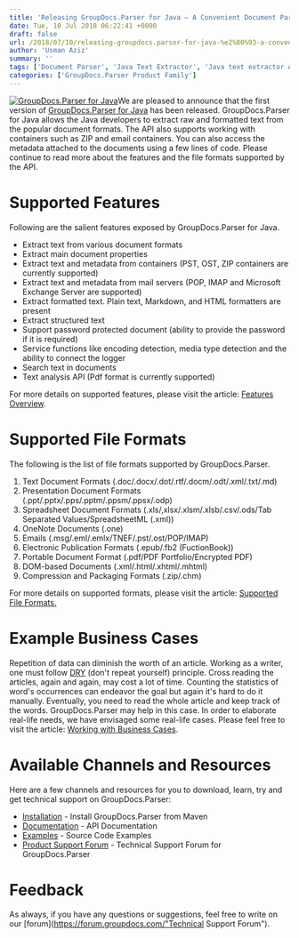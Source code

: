 ```yaml
---
title: 'Releasing GroupDocs.Parser for Java – A Convenient Document Parser API'
date: Tue, 10 Jul 2018 06:22:41 +0000
draft: false
url: /2018/07/10/releasing-groupdocs.parser-for-java-%e2%80%93-a-convenient-document-parser-api/
author: 'Usman Aziz'
summary: ''
tags: ['Document Parser', 'Java Text Extractor', 'Java text extractor API', 'text extractor API for Java', 'text parser', 'GroupDocs.Parser for Java', 'GroupDocs.Parser for Java Releases']
categories: ['GroupDocs.Parser Product Family']
---
```


[![GroupDocs.Parser for Java](http://blog.groupdocs.com/wp-content/uploads/sites/4/2018/06/groupdocs-parser-java.png)](https://products.groupdocs.com/parser/java)We are pleased to announce that the first version of [GroupDocs.Parser for Java](https://products.groupdocs.com/parser/java "GroupDocs.Parser product page") has been released. GroupDocs.Parser for Java allows the Java developers to extract raw and formatted text from the popular document formats. The API also supports working with containers such as ZIP and email containers. You can also access the metadata attached to the documents using a few lines of code. Please continue to read more about the features and the file formats supported by the API.

# Supported Features

Following are the salient features exposed by GroupDocs.Parser for Java.

*   Extract text from various document formats
*   Extract main document properties
*   Extract text and metadata from containers (PST, OST, ZIP containers are currently supported)
*   Extract text and metadata from mail servers (POP, IMAP and Microsoft Exchange Server are supported)
*   Extract formatted text. Plain text, Markdown, and HTML formatters are present
*   Extract structured text
*   Support password protected document (ability to provide the password if it is required)
*   Service functions like encoding detection, media type detection and the ability to connect the logger
*   Search text in documents
*   Text analysis API (Pdf format is currently supported)

For more details on supported features, please visit the article: [Features Overview](https://docs.groupdocs.com/display/parserjava/Features+Overview).

# Supported File Formats

The following is the list of file formats supported by GroupDocs.Parser.

1.  Text Document Formats (.doc/.docx/.dot/.rtf/.docm/.odt/.xml/.txt/.md)
2.  Presentation Document Formats (.ppt/.pptx/.pps/.pptm/.ppsm/.ppsx/.odp)
3.  Spreadsheet Document Formats (.xls/,xlsx/.xlsm/.xlsb/.csv/.ods/Tab Separated Values/SpreadsheetML (.xml))
4.  OneNote Documents (.one)
5.  Emails (.msg/.eml/.emlx/TNEF/.pst/.ost/POP/IMAP)
6.  Electronic Publication Formats (.epub/.fb2 (FuctionBook))
7.  Portable Document Format (.pdf/PDF Portfolio/Encrypted PDF)
8.  DOM-based Documents (.xml/.html/.xhtml/.mhtml)
9.  Compression and Packaging Formats (.zip/.chm)

For more details on supported formats, please visit the article: [Supported File Formats.](https://docs.groupdocs.com/parser/java/ "GroupDocs.Parser supported file formats")

# Example Business Cases

Repetition of data can diminish the worth of an article. Working as a writer, one must follow [DRY](https://en.wikipedia.org/wiki/Don%27t_repeat_yourself) (don't repeat yourself) principle. Cross reading the articles, again and again, may cost a lot of time. Counting the statistics of word's occurrences can endeavor the goal but again it's hard to do it manually. Eventually, you need to read the whole article and keep track of the words. GroupDocs.Parser may help in this case. In order to elaborate real-life needs, we have envisaged some real-life cases. Please feel free to visit the article: [Working with Business Cases](https://docs.groupdocs.com/parser/java/).

# Available Channels and Resources

Here are a few channels and resources for you to download, learn, try and get technical support on GroupDocs.Parser:

*   [Installation](https://artifact.groupdocs.com/webapp/#/artifacts/browse/tree/General/repo/com/groupdocs/groupdocs-parser "GroupDocs.Parser Installation") - Install GroupDocs.Parser from Maven
*   [Documentation](https://docs.groupdocs.com/display/parserjava/Introducing+GroupDocs.Parser+for+Java "Parser API documentation") - API Documentation
*   [Examples](https://github.com/groupdocs-parser/GroupDocs.Parser-for-Java "How to use Parser API") - Source Code Examples
*   [Product Support Forum](https://forum.groupdocs.com/c/parser) - Technical Support Forum for GroupDocs.Parser

# Feedback

As always, if you have any questions or suggestions, feel free to write on our [forum](https://forum.groupdocs.com/"Technical Support Forum").





